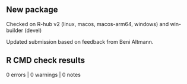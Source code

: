 ## New package

Checked on R-hub v2 (linux, macos, macos-arm64, windows) and win-builder (devel)

Updated submission based on feedback from Beni Altmann.

## R CMD check results

0 errors | 0 warnings | 0 notes
